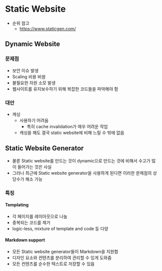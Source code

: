 # Static Website
- 순위 참고
  - https://www.staticgen.com/

## Dynamic Website
### 문제점
  - 보안 이슈 발생
  - Scaling 비용 비쌈
  - 불필요한 자원 소모 발생
  - 웹사이트를 유지보수하기 위해 복잡한 코드들을 파악해야 함

### 대안
- 캐싱
  - 사용하기 어려움
    - 특히 cache invalidation가 매우 어려운 작업
  - 캐싱을 해도 결국 static website에 비해 느릴 수 밖에 없음

## Static Website Generator
- 물론 Static website를 만드는 것이 dynamic으로 만드는 것에 비해서 수고가 많이 들어가는 것은 사실
- 그러나 최근에 Static website generator을 사용하게 된다면 이러한 문제점의 상당수가 해소 가능

### 특징
#### Templating
- 각 페이지를 레이아웃으로 나눔
- 중복되는 코드를 제거
- logic-less, mixture of template and code 등 다양

#### Markdown support
- 모든 Static website generator들이 Markdown을 지원함
- 디자인 요소와 컨텐츠를 분리하여 관리할 수 있게 도와줌
- 모든 컨텐츠를 순수한 텍스트로 저장할 수 있음

